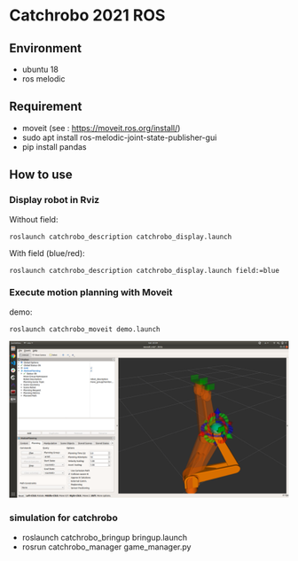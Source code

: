 # Catchrobo 2021 ROS

## Environment
- ubuntu 18
- ros melodic

## Requirement
- moveit (see : https://moveit.ros.org/install/)
- sudo apt install ros-melodic-joint-state-publisher-gui 
- pip install pandas

## How to use
### Display robot in Rviz
Without field:
```
roslaunch catchrobo_description catchrobo_display.launch 
```
With field (blue/red):
```
roslaunch catchrobo_description catchrobo_display.launch field:=blue
```
### Execute motion planning with Moveit
demo:
```
roslaunch catchrobo_moveit demo.launch 
```
![demo](moveit_demo.png)

### simulation for catchrobo
- roslaunch catchrobo_bringup bringup.launch
- rosrun catchrobo_manager game_manager.py




<!-- 
## IKFast  
- download following by http://docs.ros.org/en/melodic/api/moveit_tutorials/html/doc/ikfast/ikfast_tutorial.html  (export MYROBOT_NAME=" catchrobo_description/robots/catchrobo")  
- display collada file:
```
$ openrave-robot.py catchrobo_description/robots/catchrobo.dae --info links

name              index parents          
-----------------------------------------
world             0                      
base/base_link    1     world            
base/link_tip     2     base/base_link   
arm/link0         3     base/link_tip    
arm/link1         4     arm/link0        
arm/link2         5     arm/link1        
arm/link3         6     arm/link2        
arm/link4         7     arm/link3        
arm/link5         8     arm/link4        
arm/link_tip      9     arm/link5        
gripper/base_link 10    arm/link_tip     
gripper/finger1   11    gripper/base_link
gripper/finger2   12    gripper/base_link
gripper/link_tip  13    gripper/base_link
-----------------------------------------
name              index parents          

```
- generate IK solver
```
python `openrave-config --python-dir`/openravepy/_openravepy_/ikfast.py --robot=catchrobo_description/robots/catchrobo.dae --iktype=transform6d --baselink="2" --eelink="8" --savefile="`pwd`/catchrobo_IKFast/ikfast61_arm0.cpp"
``` -->
